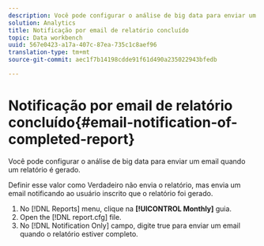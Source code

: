 ```yaml
---
description: Você pode configurar o análise de big data para enviar um email quando um relatório é gerado.
solution: Analytics
title: Notificação por email de relatório concluído
topic: Data workbench
uuid: 567e0423-a17a-407c-87ea-735c1c8aef96
translation-type: tm+mt
source-git-commit: aec1f7b14198cdde91f61d490a235022943bfedb

---
```



# Notificação por email de relatório concluído{#email-notification-of-completed-report}

Você pode configurar o análise de big data para enviar um email quando um relatório é gerado.

Definir esse valor como Verdadeiro não envia o relatório, mas envia um email notificando ao usuário inscrito que o relatório foi gerado.

1. No [!DNL Reports] menu, clique na **[!UICONTROL Monthly]** guia.
1. Open the [!DNL report.cfg] file.
1. No [!DNL Notification Only] campo, digite true para enviar um email quando o relatório estiver completo.
